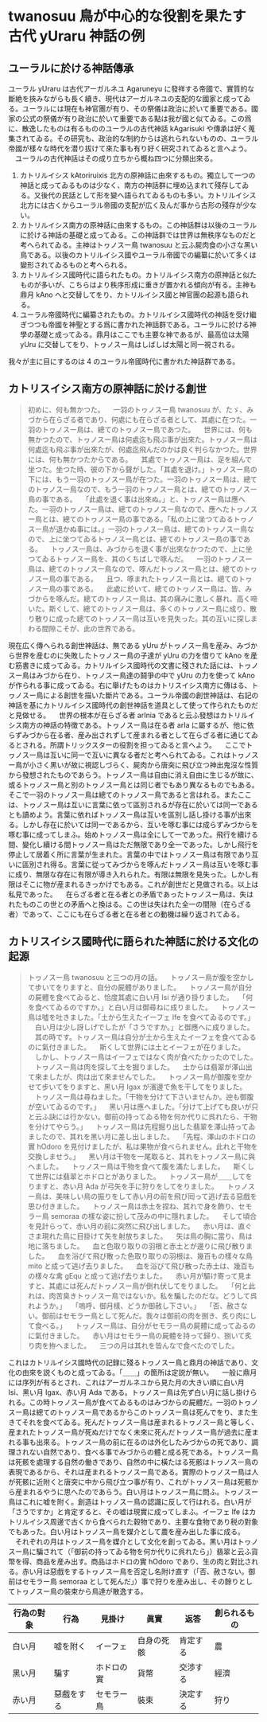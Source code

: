 # twanosuu 鳥が中心的な役割を果たす古代 yUraru 神話の例

## ユーラルに於ける神話傳承

ユーラル yUraru は古代アーガルネユ Agaruneyu に發祥する帝國で、實質的な斷絶を挾みながらも長く續き、現代はアーガルネユの支配的な國家と成ってゐる。ユーラルには現在も神官團が有り、その祭儀は政治に於いて重要である。國家の公式の祭儀が有り政治に於いて重要である點は我が國と似てゐる。この爲に、散逸したものは有るもののユーラルの古代神話 kAgarisuki や傳承は好く蒐集されてゐる。その研究も、政治的な制約からは逃れられないものの、ユーラル帝國が樣々な時代を潜り拔けて來た事も有り好く研究されてゐると言へよう。
　ユーラルの古代神話はその成り立ちから概ね四つに分類出來る。

1. カトリルイシス kAtoriruixis 北方の原神話に由來するもの。獨立して一つの神話と成ってゐるものは少なく、南方の神話群に埋め込まれて殘存してゐる。又後代の民話として形を變へ語られてゐるものも多い。カトリルイシス北方には古くからユーラル帝國の支配が広く及んだ事から古形の殘存が少ない。
1. カトリルイシス南方の原神話に由來するもの。この神話群は以後のユーラルに於ける神話の基礎と成ってゐる。この神話群では世界は無秩序なものだと考へられてゐる。主神はトヮノスー鳥 twanosuu と云ふ屍肉食の小さな黑い鳥である。以後のカトリルイシス國やユーラル帝國での編纂に於いて多くは變形されてゐるものと考へられる。
1. カトリルイシス國時代に語られたもの。カトリルイシス南方の原神話と似たものが多いが、こちらはより秩序形成に重きが置かれる傾向が有る。主神も鼎月 kAno へと交替してをり、カトリルイシス國と神官團の起源も語られる。
1. ユーラル帝國時代に編纂されたもの。カトリルイシス國時代の神話を受け繼ぎつつも帝國を神聖とする爲に書かれた神話群である。ユーラルに於ける神學の基礎と成ってゐる。鼎月はここでも主要な神であるが、最高位は太陽 yUru に交替してをり、トヮノスー鳥はしばしば太陽と同一視される。

我々が主に目にするのは 4 のユーラル帝國時代に書かれた神話群である。

## カトリスイシス南方の原神話に於ける創世

> 初めに、何も無かつた。
> 　一羽のトヮノスー鳥 twanosuu が、たゞ、みづから在らざる者であり、何處にも在らざる者として、其處に在つた。一羽のトヮノスー鳥は、總てのトヮノスー鳥であつた。
> 　世界には、何も無かつたので、トヮノスー鳥は何處迄も飛ぶ事が出來た。トヮノスー鳥は何處迄も飛ぶ事が出來たが、何處迄飛んだのかは良く判らなかつた。世界には、何も無かつたからである。
> 　其處でトヮノスー鳥は、足を組んで坐つた。坐つた時、彼の下から聲がした。「其處を退け。」トヮノスー鳥の下には、もう一羽のトヮノスー鳥が在つた。一羽のトヮノスー鳥は、總てのトヮノスー鳥なので、もう一羽のトヮノスー鳥とは、總てのトヮノスー鳥の事である。
> 　「此處を退く事は出來ぬ。」と、トヮノスー鳥は應へた。一羽のトヮノスー鳥は、總てのトヮノスー鳥なので、應へたトヮノスー鳥とは、總てのトヮノスー鳥の事である。「私の上に坐つてゐるトヮノスー鳥が退かぬ事には。」一羽のトヮノスー鳥は、總てのトヮノスー鳥なので、上に坐つてゐるトヮノスー鳥とは、總てのトヮノスー鳥の事である。
> 　トヮノスー鳥は、みづからを退く事が出來なかつたので、上に坐つてゐるトヮノスー鳥を、其のくちばしで啄んだ。
> 　一羽のトヮノスー鳥は、總てのトヮノスー鳥なので、啄んだトヮノスー鳥とは、總てのトヮノスー鳥の事である。
> 　且つ、啄まれたトヮノスー鳥とは、總てのトヮノスー鳥の事である。
> 　此處に於いて、總てのトヮノスー鳥は、皆、みづからを啄んだ。總てのトヮノスー鳥は、其の痛みに激しく暴れ、高く啼いた。斯くして、總てのトヮノスー鳥は、多くのトヮノスー鳥に成り、散り散りに成った總てのトヮノスー鳥は互いを見失った。其の互いに探しまわる間隙こそが、此の世界である。

現在広く傳へられる創世神話は、無である yUru がトヮノスー鳥を産み、みづから世界を産むのに失敗したトヮノスー鳥の子達が yUru の力を借りて kAno を産む筋書きに成ってゐる。カトリルイシス國時代の文書に殘された話には、トヮノスー鳥はみづから在り、トヮノスー鳥達の鬪爭の中で yUru の力を使って kAno が作られる事に成ってゐる。右に舉げたものはカトリスイシス南方に傳はる、トヮノスー鳥による創世を描いた斷片である。ユーラル帝國の創世神話は、右記の神話を基にカトリルイシス國時代の創世神話を道具として使って作られたものだと見做せる。
　世界の根本が在らざる者 arInia であると云ふ發想はカトリルイシス南方の神話の特徴である。トヮノスー鳥は在る者 arIa に屬するが、他に依らずみづから在る者、産み出されずして産まれる者として在らざる者に通じてゐるとされる。所謂トリックスターの役割を担ってゐると言へよう。
　ここでトヮノスー鳥は互いに同一で互いに異なる者だと考へられてゐる。これはトヮノスー鳥が小さく黑いが故に視認しづらく、屍肉から唐突に飛び立つ神出鬼沒な性質から發想されたものであらう。トヮノスー鳥は自由に消え自由に生じるが故に、或るトヮノスー鳥と別のトヮノスー鳥とは同じ者でもあり異なるものでもある。そこで一羽のトヮノスー鳥は總てのトヮノスー鳥であると言はれる。またここは、トヮノスー鳥は互いに言葉に依って區別されるが存在に於いては同一であるとも讀めよう。言葉に依ればトヮノスー鳥は互いを區別し話し掛ける事が出來る。しかし存在に於いては同一であるから、互いを啄む事には成らずみづからを啄む事に成ってしまふ。始めトヮノスー鳥は全にして一であった。飛行を續ける間、變化し續ける間トヮノスー鳥はただ無限であり全一であった。しかし飛行を停止して居着く所に言葉が生まれた。言葉の中ではトヮノスー鳥は有限であり互いに區別され得る。言葉に從ってみづからを啄んだトヮノスー鳥は互いを啄む事に成り、無限な存在に有限が導き入れられた。有限は無限を見失った。しかし有限はそこに物が産まれるきっかけでもある。これが創世だと見做される。以上は私見であった。
　在らざる者と在る者との矛盾であったトヮノスー鳥は、失はれたものこの世との矛盾へと換はる。この世は失はれた全一の間隙（在らざる者）であって、ここにも在らざる者と在る者との動機は繰り返されてゐる。

## カトリスイシス國時代に語られた神話に於ける文化の起源

> トヮノスー鳥 twanosuu と三つの月の話。
> 　トヮノスー鳥が腹を空かして步いてをりますと、自分の屍體がありました。
> 　トヮノスー鳥が自分の屍體を食べてゐると、恰度其處に白い月 Isi が通り掛りました。
> 　「何を食べてゐるのですか。」と白い月は御尋ねに成りました。
> 　トヮノスー鳥は噓を吐きました。「土から生えたイーフェ Ife を食べてゐるのです。」
> 　白い月は少し訝しげでしたが「さうですか。」と御應へに成りました。
> 　其の時です。トヮノスー鳥は自分が土から生えたイーフェを食べてゐるのに氣付きました。
> 　斯くして世界には土とイーフェが在りました。
> 　しかし、トヮノスー鳥はイーフェではなく肉が食べたかったのでした。
> 　トヮノスー鳥は肉を探して土を掘りました。
> 　土からは翡翠が澤山出て來ましたが、肉は出て來ませんでした。
> 　トヮノスー鳥が御腹を空かせて步いてをりますと、黑い月 Igax が濱邊で魚を干してをりました。
> 　トヮノスー鳥は尋ねました。「干物を分けて下さいませんか。迚も御腹が空いてゐるのです。」
> 　黑い月は應へました。「分けて上げても良いが只と云ふ訣には行かない。御前の持ってゐる物を何か代りに呉れたら、干物を分けてやらう。」
> 　トヮノスー鳥は先程掘り出した翡翠を澤山持ってゐましたので、其れを黑い月に差し出しました。
> 　「先程、澤山のホドロの實 hOdoro を見付けましたが、私は果物が食べられません。此れと干物を交換しませう。」
> 　黑い月は干物を一尾取ると、其れをトヮノスー鳥に與へました。
> 　トヮノスー鳥は干物を食べて腹を滿たしました。
> 　斯くして世界には翡翠とホドロとがありました。
> 　トヮノスー鳥が＿＿してをりますと、赤い月 Ada が弓矢を手に狩りをしてをりました。
> 　トヮノスー鳥は、美味しい鳥の振りをして赤い月の前を飛び囘って逃げ去る惡戲を思ひ付きました。
> 　トヮノスー鳥は赤土を捏ね、其れで身を飾り、セモラー鳥 semoraa の樣な姿に扮して茂みの中に隱れました。
> 　そして頃合を見計らって、赤い月の前に突然に飛び出しました。
> 　赤い月は、直ぐさま現れた鳥に目掛けて矢を射放ちました。
> 　矢は鳥の胸に當り、鳥は地に落ちました。
> 　血と色取り取りの羽根と赤土とが邊りに飛び散りました。
> 　血を浴びて飛び散った色取り取りの羽根は、幾百もの樣々な鳥 mito と成って逃げ去りました。
> 　血を浴びて飛び散った赤土は、幾百もの樣々な禽 gEqu と成って逃げ去りました。
> 　赤い月が驅け寄って見ますと、其處には死んだトヮノスー鳥が倒れ伏してをりました。
> 　「何と此れは、肉苦臭きトヮノスー鳥ではないか。私を騙したのだな。どうして呉れようか。」
> 　「嗚呼、御月樣、どうか御赦し下さい。」
> 　「否、赦さない。御前はセモラー鳥として死んだ。我々は御前の肉を捌き、炙り肉にして食べる。」
> 　トヮノスー鳥は、自分がセモラー鳥の屍體に成ってゐるのに氣付きました。
> 　赤い月はセモラー鳥の屍體を持って歸り、捌いて炙り肉を拵へました。
> 　三つの月は其れを皆んなで食べたのでした。

これはカトリルイシス國時代の記録に殘るトヮノスー鳥と鼎月の神話であり、文化の由來を説くものと成ってゐる。「＿＿」の箇所は定説が無い。
　一般に鼎月には序列が有るとされ、これはアーガルネユから見た月の大きい順に白い月 Isi、黑い月 Igax、赤い月 Ada である。トヮノスー鳥は先ず白い月に話し掛けられる。この時トヮノスー鳥が食べてゐるものはみづからの屍體だ。一羽のトヮノスー鳥は總てのトヮノスー鳥であるからこのトヮノスー鳥は死んでをり、また生きてそれを食べてゐる。死んだトヮノスー鳥は産まれるトヮノスー鳥と等しく、産まれたトヮノスー鳥が死ぬだけでなく未來に死んだトヮノスー鳥が過去に産まれる事も出來る。トヮノスー鳥の前に在るのは外化したみづからの死であり、調理されない自然であり、食べる事でみづからの體と成る死である。トヮノスー鳥は死骸を處理する自然の働きであり、自然の中に橫たはる死骸はトヮノスー鳥の表現であるから、それは産まれるトヮノスー鳥である。實際のトヮノスー鳥は人が死骸に近附くと唐突に中から飛び立つ事が有り、これがトヮノスー鳥は死骸から産まれるやうに思へたのであらう。白い月はトヮノスー鳥に問ふ。トヮノスー鳥はこれに嘘を附く。創造はトヮノスー鳥の認識に反して行はれる。白い月が「さうですか」と肯定すると、その嘘は現實に成ってしまふ。イーフェ Ife はカトリルイシス周邊で古くから食べられた穀物であり、主要な食物であり税の對象でもあった。白い月はトヮノスー鳥を媒介として農を産み出した事に成る。
　それぞれの月はトヮノスー鳥を媒介として文化を創ってゐる。黑い月はトヮノスー鳥に騙されて（「御前の持ってゐる物を何か代りに呉れたら」）翡翠と云ふ貨幣を得、商品を産み出す。商品はホドロの實 hOdoro であり、生の肉と對比される。赤い月は惡戲をするトヮノスー鳥を否定し名附け直す（「否、赦さない。御前はセモラー鳥 semoraa として死んだ」）事で狩りを産み出し、その餘りとしてトヮノスー鳥の裝束から鳥達が散逸する。

| 行為の對象 | 行為       | 見掛け     | 眞實       | 返答     | 創られるもの |
| ---------- | ---------- | ---------- | ---------- | -------- | ------------ |
| 白い月     | 嘘を附く   | イーフェ   | 自身の死骸 | 肯定する | 農           |
| 黑い月     | 騙す       | ホドロの實 | 貨幣       | 交渉する | 經濟         |
| 赤い月     | 惡戲をする | セモラー鳥 | 裝束       | 決定する | 狩り         |
